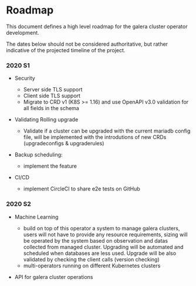 # Roadmap

This document defines a high level roadmap for the galera cluster operator development.

The dates below should not be considered authoritative, but rather indicative of the projected timeline of the project.

### 2020 S1

- Security
  - Server side TLS support
  - Client side TLS support
  - Migrate to CRD v1 (K8S >= 1.16) and use OpenAPI v3.0 validation for all fields in the schema

- Validating Rolling upgrade
  - Validate if a cluster can be upgraded with the current mariadb config file, will be implemented with the introdutions of new CRDs (upgradeconfigs & upgraderules)

- Backup scheduling:
  - implement the feature

- CI/CD
  - implement CircleCI to share e2e tests on GitHub

### 2020 S2

- Machine Learning
  - build on top of this operator a system to manage galera clusters, users will not have to provide any resource requirements, sizing will be operated by the system based on observation and  datas collected from managed cluster. Upgrading will be automated and scheduled when databases are less used. Upgrade will be also validated by checking the client calls (version checking)
  - multi-operators running on different Kubernetes clusters

- API for galera cluster operations

  